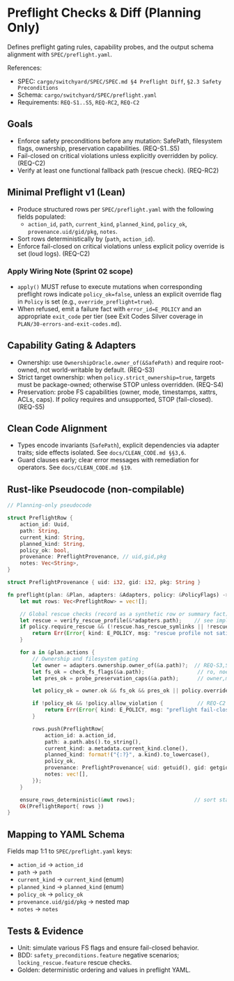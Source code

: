 # Preflight Checks & Diff (Planning Only)

Defines preflight gating rules, capability probes, and the output schema alignment with `SPEC/preflight.yaml`.

References:

- SPEC: `cargo/switchyard/SPEC/SPEC.md §4 Preflight Diff`, `§2.3 Safety Preconditions`
- Schema: `cargo/switchyard/SPEC/preflight.yaml`
- Requirements: `REQ-S1..S5`, `REQ-RC2`, `REQ-C2`

## Goals

- Enforce safety preconditions before any mutation: SafePath, filesystem flags, ownership, preservation capabilities. (REQ-S1..S5)
- Fail-closed on critical violations unless explicitly overridden by policy. (REQ-C2)
- Verify at least one functional fallback path (rescue check). (REQ-RC2)

## Minimal Preflight v1 (Lean)

- Produce structured rows per `SPEC/preflight.yaml` with the following fields populated:
  - `action_id`, `path`, `current_kind`, `planned_kind`, `policy_ok`, `provenance.uid/gid/pkg`, `notes`.
- Sort rows deterministically by (`path`, `action_id`).
- Enforce fail-closed on critical violations unless explicit policy override is set (loud logs). (REQ-C2)

### Apply Wiring Note (Sprint 02 scope)

- `apply()` MUST refuse to execute mutations when corresponding preflight rows indicate `policy_ok=false`, unless an explicit override flag in `Policy` is set (e.g., `override_preflight=true`).
- When refused, emit a failure fact with `error_id=E_POLICY` and an appropriate `exit_code` per tier (see Exit Codes Silver coverage in `PLAN/30-errors-and-exit-codes.md`).

## Capability Gating & Adapters

- Ownership: use `OwnershipOracle.owner_of(&SafePath)` and require root-owned, not world-writable by default. (REQ-S3)
- Strict target ownership: when `policy.strict_ownership=true`, targets must be package-owned; otherwise STOP unless overridden. (REQ-S4)
- Preservation: probe FS capabilities (owner, mode, timestamps, xattrs, ACLs, caps). If policy requires and unsupported, STOP (fail-closed). (REQ-S5)

## Clean Code Alignment

- Types encode invariants (`SafePath`), explicit dependencies via adapter traits; side effects isolated. See `docs/CLEAN_CODE.md §§3,6`.
- Guard clauses early; clear error messages with remediation for operators. See `docs/CLEAN_CODE.md §19`.

## Rust-like Pseudocode (non-compilable)

```rust
// Planning-only pseudocode

struct PreflightRow {
    action_id: Uuid,
    path: String,
    current_kind: String,
    planned_kind: String,
    policy_ok: bool,
    provenance: PreflightProvenance, // uid,gid,pkg
    notes: Vec<String>,
}

struct PreflightProvenance { uid: i32, gid: i32, pkg: String }

fn preflight(plan: &Plan, adapters: &Adapters, policy: &PolicyFlags) -> Result<PreflightReport, Error> {
    let mut rows: Vec<PreflightRow> = vec![];

    // Global rescue checks (record as a synthetic row or summary fact)
    let rescue = verify_rescue_profile(&*adapters.path);    // see impl/65-rescue.md
    if policy.require_rescue && (!rescue.has_rescue_symlinks || !rescue.toolset_ok) {
        return Err(Error{ kind: E_POLICY, msg: "rescue profile not satisfied" });
    }

    for a in &plan.actions {
        // Ownership and filesystem gating
        let owner = adapters.ownership.owner_of(&a.path)?;  // REQ-S3,S4
        let fs_ok = check_fs_flags(&a.path);                 // ro, noexec, immutable -> REQ-S2
        let pres_ok = probe_preservation_caps(&a.path);      // owner,mode,timestamps,xattrs,acls,caps -> REQ-S5

        let policy_ok = owner.ok && fs_ok && pres_ok || policy.override_preflight;

        if !policy_ok && !policy.allow_violation {           // REQ-C2
            return Err(Error{ kind: E_POLICY, msg: "preflight fail-closed" });
        }

        rows.push(PreflightRow{
            action_id: a.action_id,
            path: a.path.abs().to_string(),
            current_kind: a.metadata.current_kind.clone(),
            planned_kind: format!("{:?}", a.kind).to_lowercase(),
            policy_ok,
            provenance: PreflightProvenance{ uid: getuid(), gid: getgid(), pkg: owner.pkg },
            notes: vec![],
        });
    }

    ensure_rows_deterministic(&mut rows);                   // sort stable by path/action_id
    Ok(PreflightReport{ rows })
}
```

## Mapping to YAML Schema

Fields map 1:1 to `SPEC/preflight.yaml` keys:

- `action_id` → `action_id`
- `path` → `path`
- `current_kind` → `current_kind` (enum)
- `planned_kind` → `planned_kind` (enum)
- `policy_ok` → `policy_ok`
- `provenance.uid/gid/pkg` → nested map
- `notes` → `notes`

## Tests & Evidence

- Unit: simulate various FS flags and ensure fail-closed behavior.
- BDD: `safety_preconditions.feature` negative scenarios; `locking_rescue.feature` rescue checks.
- Golden: deterministic ordering and values in preflight YAML.
